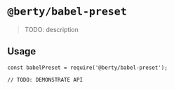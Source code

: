 # `@berty/babel-preset`

> TODO: description

## Usage

```
const babelPreset = require('@berty/babel-preset');

// TODO: DEMONSTRATE API
```
